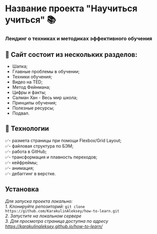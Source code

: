 # Название проекта "Научиться учиться" 📚  
### Лендинг о техниках и методиках эффективного обучения 

## 📃 Сайт состоит из нескольких разделов:
- Шапка;  
- Главные проблемы в обучении;
- Техники обучения;
- Видео на TED;
- Метод Фейнмана;
- Цифры и факты;
- Салман Хан - Весь мир школа;
- Принципы обучения;
- Полезные ресурсы;
- Подвал.

## 🚀 Технологии
:white_check_mark:- размета страницы при помощи Flexbox/Grid Layout;  
:white_check_mark:- файловая структура по БЭМ;  
:white_check_mark:- работа в GitHub;  
:white_check_mark:- трансформация и плавность переходов;  
:white_check_mark:- кейфреймы;  
:white_check_mark:- анимация;  
:white_check_mark:- дебаггинг в верстке.  

## Установка 
*Для запуска проекта локально:*  
*1. Клонируйте репозиторий:* `git clone https://github.com/KarakulinAleksey/how-to-learn.git`<br/>
*2. Запустите на локальном сервере*   
*3. Для просмотра страница доступна по адресу https://karakulinaleksey.github.io/how-to-learn/*
